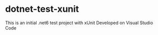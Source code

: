 # dotnet-test-xunit

This is an initial .net6 test project with xUnit
Developed on Visual Studio Code
